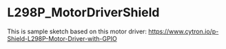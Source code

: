 # L298P_MotorDriverShield
This is sample sketch based on this motor driver: https://www.cytron.io/p-Shield-L298P-Motor-Driver-with-GPIO
